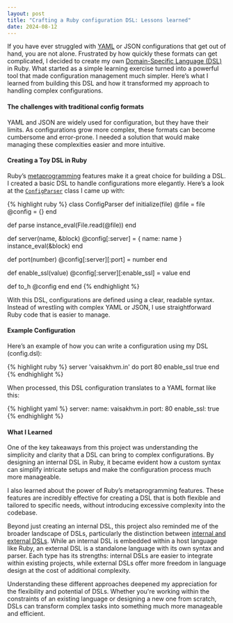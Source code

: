 ```yaml
---
layout: post
title: "Crafting a Ruby configuration DSL: Lessons learned"
date: 2024-08-12
---
```

If you have ever struggled with [YAML](https://en.wikipedia.org/wiki/YAML) or JSON configurations that get out of hand, you are not alone. Frustrated by how quickly these formats can get complicated, I decided to create my own [Domain-Specific Language (DSL)](https://en.wikipedia.org/wiki/Domain-specific_language) in Ruby. What started as a simple learning exercise turned into a powerful tool that made configuration management much simpler. Here’s what I learned from building this DSL and how it transformed my approach to handling complex configurations.

#### The challenges with traditional config formats
YAML and JSON are widely used for configuration, but they have their limits. As configurations grow more complex, these formats can become cumbersome and error-prone. I needed a solution that would make managing these complexities easier and more intuitive.

#### Creating a Toy DSL in Ruby
Ruby’s [metaprogramming](https://en.wikipedia.org/wiki/Metaprogramming) features make it a great choice for building a DSL. I created a basic DSL to handle configurations more elegantly. Here’s a look at the [`ConfigParser`](https://github.com/vaisakhvm/config-parser-dsl/blob/main/config_parser.rb) class I came up with:

{% highlight ruby %}
class ConfigParser
  def initialize(file)
    @file = file
    @config = {}
  end

  def parse
    instance_eval(File.read(@file))
  end

  def server(name, &block)
    @config[:server] = { name: name }
    instance_eval(&block)
  end

  def port(number)
    @config[:server][:port] = number
  end

  def enable_ssl(value)
    @config[:server][:enable_ssl] = value
  end

  def to_h
    @config
  end
end
{% endhighlight %}

With this DSL, configurations are defined using a clear, readable syntax. Instead of wrestling with complex YAML or JSON, I use straightforward Ruby code that is easier to manage.

#### Example Configuration
Here’s an example of how you can write a configuration using my DSL (config.dsl):

{% highlight ruby %}
server 'vaisakhvm.in' do
  port 80
  enable_ssl true
end
{% endhighlight %}

When processed, this DSL configuration translates to a YAML format like this:

{% highlight yaml %}
server:
  name: vaisakhvm.in
  port: 80
  enable_ssl: true
{% endhighlight %}

#### What I Learned
One of the key takeaways from this project was understanding the simplicity and clarity that a DSL can bring to complex configurations. By designing an internal DSL in Ruby, it became evident how a custom syntax can simplify intricate setups and make the configuration process much more manageable.

I also learned about the power of Ruby’s metaprogramming features. These features are incredibly effective for creating a DSL that is both flexible and tailored to specific needs, without introducing excessive complexity into the codebase.

Beyond just creating an internal DSL, this project also reminded me of the broader landscape of DSLs, particularly the distinction between [internal and external DSLs](https://en.wikipedia.org/wiki/Domain-specific_language#External_and_Embedded_Domain_Specific_Languages). While an internal DSL is embedded within a host language like Ruby, an external DSL is a standalone language with its own syntax and parser. Each type has its strengths: internal DSLs are easier to integrate within existing projects, while external DSLs offer more freedom in language design at the cost of additional complexity.

Understanding these different approaches deepened my appreciation for the flexibility and potential of DSLs. Whether you're working within the constraints of an existing language or designing a new one from scratch, DSLs can transform complex tasks into something much more manageable and efficient.


